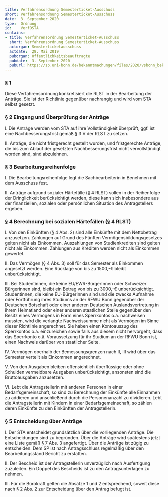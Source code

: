 ```yaml
---
title: Verfahrensordnung Semesterticket-Ausschuss
short: Verfahrensordnung Semesterticket-Ausschuss
date:  3. September 2020
type:  Ordnung
id:    VerfOSTA
contains:
- title: Verfahrensordnung Semesterticket-Ausschuss
  short: Verfahrensordnung Semesterticket-Ausschuss
  actorgan: Semsterticketausschuss
  actdate:  28. Mai 2019
  puborgan: Öffentlichkeitsbeauftragte
  pubdate:  3. September 2020
  puburl: https://sp.uni-bonn.de/bekanntmachungen/files/2020/vsbonn_bekanntmachung_2020-27.pdf
---
```


### § 1

Diese Verfahrensordnung konkretisiert die RLST in der Bearbeitung der Anträge. Sie ist
der Richtlinie gegenüber nachrangig und wird vom STA selbst gesetzt.


### § 2 Eingang und Überprüfung der Anträge

I.  Die Anträge werden vom STA auf ihre Vollständigkeit überprüft, ggf. ist eine
Nachbesserungsfrist gemäß § 3 V der RLST zu setzen.

II.  Anträge, die nicht fristgerecht gestellt wurden, und fristgerechte Anträge, die bis
zum Ablauf der gesetzten Nachbesserungsfrist nicht vervollständigt worden sind,
sind abzulehnen.


### § 3 Bearbeitungsreihenfolge

I.  Die Bearbeitungsreihenfolge legt die Sachbearbeiterin in Benehmen mit dem
Ausschuss fest.

II.  Anträge aufgrund sozialer Härtefälle (§ 4 RLST) sollen in der Reihenfolge der
Dringlichkeit berücksichtigt werden, diese kann sich insbesondere aus der
finanziellen, sozialen oder persönlichen Situation des Antragstellers ergeben.


### § 4 Berechnung bei sozialen Härtefällen (§ 4 RLST)

I.  Von den Einkünften (§ 4 Abs. 2) sind alle Einkünfte mit dem Nettobetrag
anzusetzen.
Zahlungen auf Grund des Fünften Vermögensbildungsgesetzes gelten nicht als
Einkommen.
Auszahlungen von Studienkrediten sind gelten nicht als Einkommen. Zahlungen
aus Krediten werden nicht als Einkommen gewertet.

II.  Das Vermögen (§ 4 Abs. 3) soll für das Semester als Einkommen angesetzt
werden. Eine Rücklage von bis zu 1500,-€ bleibt unberücksichtigt.

III.  Bei Studentinnen, die keine EU/EWR-BürgerInnen oder Schweizer Bürgerinnen
sind, bleibt ein Betrag von bis zu 3000,-€ unberücksichtigt.
Studentinnen, die keine EU-Bürgerinnen sind und die zwecks Aufnahme oder
Fortführung ihres Studiums an der RFWU Bonn gegenüber der Deutschen
Botschaft oder einer anderen Deutschen Auslandsvertretung in ihrem Heimatland
oder einer anderen staatlichen Stelle gegenüber den Besitz eines Vermögens in
Form eines Sperrkontos o.ä. nachweisen mussten, wird die verlangte
Nachweissumme nicht als Vermögen im Sinne dieser Richtlinie angerechnet. Sie
haben einen Kontoauszug des Sperrkontos o.ä. einzureichen sowie falls aus
diesem nicht hervorgeht, dass das Sperrkonto o.ä. Voraussetzung für ihr Studium
an der RFWU Bonn ist, einen Nachweis darüber von staatlicher Seite.

IV.  Vermögen oberhalb der Bemessungsgrenzen nach II, III wird über das Semester
verteilt als Einkommen angerechnet.

V.  Von den Ausgaben bleiben offensichtlich überflüssige oder ohne Schulden
vermeidbare
Ausgaben unberücksichtigt, ansonsten sind die Bruttoausgaben anzusetzen.

VI.  Lebt die Antragstellerin mit anderen Personen in einer Bedarfsgemeinschaft, so
sind zu Berechnung der Einkünfte alle Einnahmen zu addieren und anschließend
durch die Personenanzahl zu dividieren. Lebt die Antragstellerin mit Kindern in einer
Bedarfsgemeinschaft, so zählen deren Einkünfte zu den Einkünften der
Antragstellerin.


### § 5 Entscheidung über Anträge

I.  Der STA entscheidet grundsätzlich über die vorliegenden Anträge. Die
Entscheidungen sind zu begründen. Über die Anträge wird spätestens jetzt eine
Liste gemäß § 7 Abs. 3 angefertigt. Über die Anträge ist zügig zu entscheiden. Dem
SP ist nach Antragsschluss regelmäßig über den Bearbeitungsstand Bericht zu
erstatten.

II.  Der Bescheid ist der Antragstellerin unverzüglich nach Ausfertigung zuzuleiten. Ein
Doppel des Bescheids ist zu den Antragsunterlagen zu nehmen.

III.  Für die Bürokraft gelten die Absätze 1 und 2 entsprechend, soweit diese nach § 2
Abs. 2 zur Entscheidung über den Antrag befugt ist.
